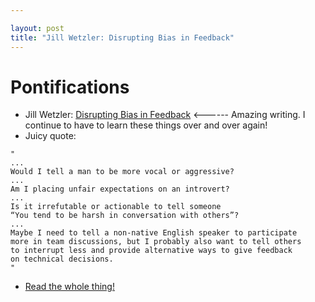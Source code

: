 ```yaml
---

layout: post
title: "Jill Wetzler: Disrupting Bias in Feedback"
---
```


# Pontifications

* Jill Wetzler: [Disrupting Bias in Feedback](https://www.jillwetzler.com/blog/2019/10/10/disrupting-bias-in-feedback) <------ Amazing writing. I continue  to have to learn these things over and over again!
* Juicy quote:

```
"
...
Would I tell a man to be more vocal or aggressive?
...
Am I placing unfair expectations on an introvert?
...
Is it irrefutable or actionable to tell someone 
“You tend to be harsh in conversation with others”?
...
Maybe I need to tell a non-native English speaker to participate 
more in team discussions, but I probably also want to tell others 
to interrupt less and provide alternative ways to give feedback 
on technical decisions. 
"
```

* [Read the whole thing!](https://www.jillwetzler.com/blog/2019/10/10/disrupting-bias-in-feedback)